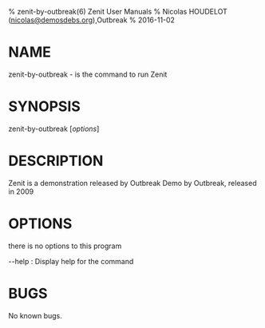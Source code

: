 % zenit-by-outbreak(6) Zenit User Manuals
% Nicolas HOUDELOT (nicolas@demosdebs.org),Outbreak
% 2016-11-02

# NAME
zenit-by-outbreak - is the command to run Zenit 

# SYNOPSIS
zenit-by-outbreak [*options*]

# DESCRIPTION
Zenit  is a demonstration released by Outbreak
Demo by Outbreak, released in 2009

# OPTIONS
there is no options to this program

\--help
:   Display help for the command

# BUGS
No known bugs.
